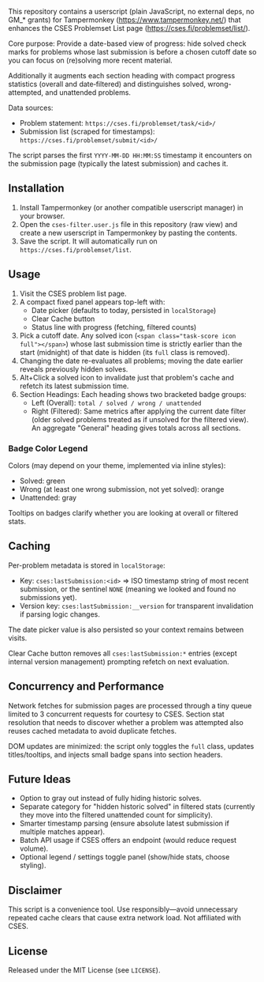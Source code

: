 This repository contains a userscript (plain JavaScript, no external deps, no GM_* grants) for Tampermonkey (https://www.tampermonkey.net/) that enhances the CSES Problemset List page (https://cses.fi/problemset/list/).

Core purpose:
Provide a date-based view of progress: hide solved check marks for problems whose last submission is before a chosen cutoff date so you can focus on (re)solving more recent material.

Additionally it augments each section heading with compact progress statistics (overall and date‑filtered) and distinguishes solved, wrong-attempted, and unattended problems.

Data sources:
- Problem statement: `https://cses.fi/problemset/task/<id>/`
- Submission list (scraped for timestamps): `https://cses.fi/problemset/submit/<id>/`

The script parses the first `YYYY-MM-DD HH:MM:SS` timestamp it encounters on the submission page (typically the latest submission) and caches it.

## Installation
1. Install Tampermonkey (or another compatible userscript manager) in your browser.
2. Open the `cses-filter.user.js` file in this repository (raw view) and create a new userscript in Tampermonkey by pasting the contents.
3. Save the script. It will automatically run on `https://cses.fi/problemset/list`.

## Usage
1. Visit the CSES problem list page.
2. A compact fixed panel appears top-left with:
	- Date picker (defaults to today, persisted in `localStorage`)
	- Clear Cache button
	- Status line with progress (fetching, filtered counts)
3. Pick a cutoff date. Any solved icon (`<span class="task-score icon full"></span>`) whose last submission time is strictly earlier than the start (midnight) of that date is hidden (its `full` class is removed).
4. Changing the date re-evaluates all problems; moving the date earlier reveals previously hidden solves.
5. Alt+Click a solved icon to invalidate just that problem's cache and refetch its latest submission time.
6. Section Headings: Each heading shows two bracketed badge groups:
	- Left (Overall): `total / solved / wrong / unattended`
	- Right (Filtered): Same metrics after applying the current date filter (older solved problems treated as if unsolved for the filtered view). An aggregate "General" heading gives totals across all sections.

### Badge Color Legend
Colors (may depend on your theme, implemented via inline styles):
- Solved: green
- Wrong (at least one wrong submission, not yet solved): orange
- Unattended: gray

Tooltips on badges clarify whether you are looking at overall or filtered stats.

## Caching
Per-problem metadata is stored in `localStorage`:
- Key: `cses:lastSubmission:<id>` => ISO timestamp string of most recent submission, or the sentinel `NONE` (meaning we looked and found no submissions yet).
- Version key: `cses:lastSubmission:__version` for transparent invalidation if parsing logic changes.

The date picker value is also persisted so your context remains between visits.

Clear Cache button removes all `cses:lastSubmission:*` entries (except internal version management) prompting refetch on next evaluation.

## Concurrency and Performance
Network fetches for submission pages are processed through a tiny queue limited to 3 concurrent requests for courtesy to CSES. Section stat resolution that needs to discover whether a problem was attempted also reuses cached metadata to avoid duplicate fetches.

DOM updates are minimized: the script only toggles the `full` class, updates titles/tooltips, and injects small badge spans into section headers.

## Future Ideas
- Option to gray out instead of fully hiding historic solves.
- Separate category for "hidden historic solved" in filtered stats (currently they move into the filtered unattended count for simplicity).
- Smarter timestamp parsing (ensure absolute latest submission if multiple matches appear).
- Batch API usage if CSES offers an endpoint (would reduce request volume).
- Optional legend / settings toggle panel (show/hide stats, choose styling).

## Disclaimer
This script is a convenience tool. Use responsibly—avoid unnecessary repeated cache clears that cause extra network load. Not affiliated with CSES.

## License
Released under the MIT License (see `LICENSE`).
